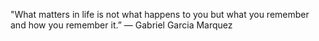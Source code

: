 ---
---


"What matters in life is not what happens to you but what you remember and how you remember it.”
― Gabriel Garcia Marquez
